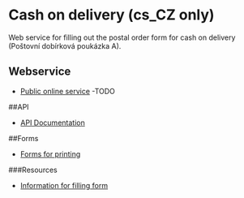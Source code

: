 # Cash on delivery (cs_CZ only)
Web service for filling out the postal order form for cash on delivery (Poštovní dobírková poukázka A).

## Webservice
- [Public online service](#) -TODO

##API
- [API Documentation](https://raw.githubusercontent.com/Kibo/cash_on_delivery/master/doc/index.html)
 
##Forms
- [Forms for printing](https://www.postshop.cz/cs/archove-provedeni/postovni-poukazka-a-dobirkova-s-adresnim/p&id=50) 

###Resources
- [Information for filling form](http://www.ceskaposta.cz/sluzby/platebni-a-financni-sluzby-cr/postovni-poukazka-a)

